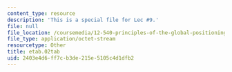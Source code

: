 ```yaml
---
content_type: resource
description: 'This is a special file for Lec #9.'
file: null
file_location: /coursemedia/12-540-principles-of-the-global-positioning-system-spring-2012/2403e4d6ff7cb3de215e5105c4d1dfb2_etab.02tab
file_type: application/octet-stream
resourcetype: Other
title: etab.02tab
uid: 2403e4d6-ff7c-b3de-215e-5105c4d1dfb2
---
```

